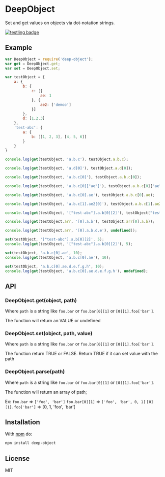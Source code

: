 # DeepObject

Set and get values on objects via dot-notation strings.

[![testling badge](https://ci.testling.com/acstll/deep-get-set.png)](https://ci.testling.com/acstll/deep-get-set)

## Example

```js
var DeepObject = require('deep-object');
var get = DeepObject.get;
var set = DeepObject.set;

var testObject = {
	a: {
		b: {
			c: [{
				ae: 1
			}, {
				ae2: ['demoo']
			}]
		},
		d: [1,2,3]
	},
	'test-abc': {
		a: {
			b: [[1, 2, 3], [4, 5, 6]]
		}
	}
}

console.log(get(testObject, 'a.b.c'), testObject.a.b.c);

console.log(get(testObject, 'a.d[0]'), testObject.a.d[0]);

console.log(get(testObject, 'a.b.c[0]'), testObject.a.b.c[0]);

console.log(get(testObject, 'a.b.c[0]["ae"]'), testObject.a.b.c[0]["ae"]);

console.log(get(testObject, 'a.b.c[0].ae'), testObject.a.b.c[0].ae);

console.log(get(testObject, 'a.b.c[1].ae2[0]'), testObject.a.b.c[1].ae2[0]);

console.log(get(testObject, '["test-abc"].a.b[0][2]'), testObject["test-abc"].a.b[0][2]);

console.log(get(testObject.arr, '[0].a.b'), testObject.arr[0].a.b));

console.log(get(testObject.arr, '[0].a.b.d.e'), undefined));

set(testObject, '["test-abc"].a.b[0][2]', 5);
console.log(get(testObject, '["test-abc"].a.b[0][2]'), 5);

set(testObject, 'a.b.c[0].ae', 10);
console.log(get(testObject, 'a.b.c[0].ae'), 10);

set(testObject, 'a.b.c[0].ae.d.e.f.g.h', 10);
console.log(get(testObject, 'a.b.c[0].ae.d.e.f.g.h'), undefined);

```

## API

### DeepObject.get(object, path)

Where `path` is a string like `foo.bar` or `foo.bar[0][1]` or `[0][1].foo['bar']`.

The function will return an VALUE or undefined

### DeepObject.set(object, path, value)

Where `path` is a string like `foo.bar` or `foo.bar[0][1]` or `[0][1].foo['bar']`.

The function return TRUE or FALSE. Return TRUE if it can set value with the path

### DeepObject.parse(path)
Where `path` is a string like `foo.bar` or `foo.bar[0][1]` or `[0][1].foo['bar']`.

The function will return an array of path;

Ex:
`foo.bar` => `['foo', 'bar']`
`foo.bar[0][1]` => `['foo', 'bar', 0, 1]` 
`[0][1].foo['bar']` => [0, 1, 'foo', 'bar']

## Installation

With [npm](https://npmjs.org) do:

```bash
npm install deep-object
```

## License

MIT